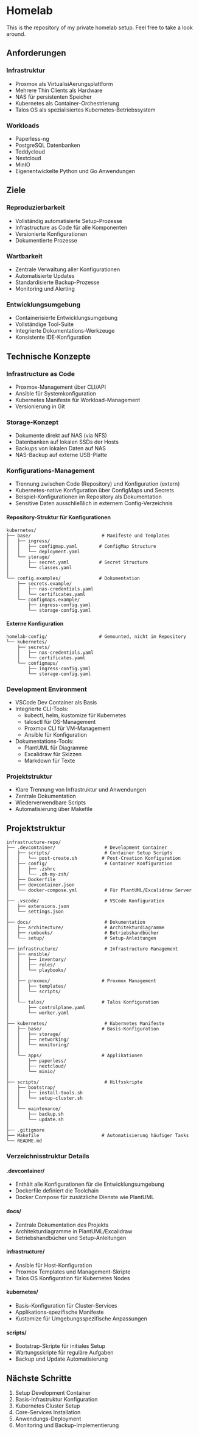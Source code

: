 # Homelab

This is the repository of my private homelab setup. Feel free to take a look around.

## Anforderungen

### Infrastruktur
- Proxmox als VirtualisiAerungsplattform
- Mehrere Thin Clients als Hardware
- NAS für persistenten Speicher
- Kubernetes als Container-Orchestrierung
- Talos OS als spezialisiertes Kubernetes-Betriebssystem

### Workloads
- Paperless-ng
- PostgreSQL Datenbanken
- Teddycloud
- Nextcloud
- MinIO
- Eigenentwickelte Python und Go Anwendungen

## Ziele

### Reproduzierbarkeit
- Vollständig automatisierte Setup-Prozesse
- Infrastructure as Code für alle Komponenten
- Versionierte Konfigurationen
- Dokumentierte Prozesse

### Wartbarkeit
- Zentrale Verwaltung aller Konfigurationen
- Automatisierte Updates
- Standardisierte Backup-Prozesse
- Monitoring und Alerting

### Entwicklungsumgebung
- Containerisierte Entwicklungsumgebung
- Vollständige Tool-Suite
- Integrierte Dokumentations-Werkzeuge
- Konsistente IDE-Konfiguration

## Technische Konzepte

### Infrastructure as Code
- Proxmox-Management über CLI/API
- Ansible für Systemkonfiguration
- Kubernetes Manifeste für Workload-Management
- Versionierung in Git

### Storage-Konzept
- Dokumente direkt auf NAS (via NFS)
- Datenbanken auf lokalen SSDs der Hosts
- Backups von lokalen Daten auf NAS
- NAS-Backup auf externe USB-Platte

### Konfigurations-Management
- Trennung zwischen Code (Repository) und Konfiguration (extern)
- Kubernetes-native Konfiguration über ConfigMaps und Secrets
- Beispiel-Konfigurationen im Repository als Dokumentation
- Sensitive Daten ausschließlich in externem Config-Verzeichnis

#### Repository-Struktur für Konfigurationen
```
kubernetes/
├── base/                          # Manifeste und Templates
│   ├── ingress/
│   │   ├── configmap.yaml        # ConfigMap Structure
│   │   └── deployment.yaml
│   └── storage/
│       ├── secret.yaml           # Secret Structure
│       └── classes.yaml
│
└── config.examples/              # Dokumentation
    ├── secrets.example/
    │   ├── nas-credentials.yaml
    │   └── certificates.yaml
    └── configmaps.example/
        ├── ingress-config.yaml
        └── storage-config.yaml
```

#### Externe Konfiguration
```
homelab-config/                   # Gemounted, nicht im Repository
└── kubernetes/
    ├── secrets/
    │   ├── nas-credentials.yaml
    │   └── certificates.yaml
    └── configmaps/
        ├── ingress-config.yaml
        └── storage-config.yaml
```

### Development Environment
- VSCode Dev Container als Basis
- Integrierte CLI-Tools:
  - kubectl, helm, kustomize für Kubernetes
  - talosctl für OS-Management
  - Proxmox CLI für VM-Management
  - Ansible für Konfiguration
- Dokumentations-Tools:
  - PlantUML für Diagramme
  - Excalidraw für Skizzen
  - Markdown für Texte

### Projektstruktur
- Klare Trennung von Infrastruktur und Anwendungen
- Zentrale Dokumentation
- Wiederverwendbare Scripts
- Automatisierung über Makefile

## Projektstruktur

```
infrastructure-repo/
├── .devcontainer/                  # Development Container
│   ├── scripts/                    # Container Setup Scripts
│   │   └── post-create.sh         # Post-Creation Konfiguration
│   ├── config/                     # Container Konfiguration
│   │   ├── .zshrc
│   │   └── .oh-my-zsh/
│   ├── Dockerfile
│   ├── devcontainer.json
│   └── docker-compose.yml          # Für PlantUML/Excalidraw Server
│
├── .vscode/                        # VSCode Konfiguration
│   ├── extensions.json
│   └── settings.json
│
├── docs/                           # Dokumentation
│   ├── architecture/               # Architekturdiagramme
│   ├── runbooks/                   # Betriebshandbücher
│   └── setup/                      # Setup-Anleitungen
│
├── infrastructure/                 # Infrastructure Management
│   ├── ansible/
│   │   ├── inventory/
│   │   ├── roles/
│   │   └── playbooks/
│   │
│   ├── proxmox/                   # Proxmox Management
│   │   ├── templates/
│   │   └── scripts/
│   │
│   └── talos/                     # Talos Konfiguration
│       ├── controlplane.yaml
│       └── worker.yaml
│
├── kubernetes/                     # Kubernetes Manifeste
│   ├── base/                      # Basis-Konfiguration
│   │   ├── storage/
│   │   ├── networking/
│   │   └── monitoring/
│   │
│   └── apps/                      # Applikationen
│       ├── paperless/
│       ├── nextcloud/
│       └── minio/
│
├── scripts/                        # Hilfsskripte
│   ├── bootstrap/
│   │   ├── install-tools.sh
│   │   └── setup-cluster.sh
│   │
│   └── maintenance/
│       ├── backup.sh
│       └── update.sh
│
├── .gitignore
├── Makefile                       # Automatisierung häufiger Tasks
└── README.md
```

### Verzeichnisstruktur Details

#### .devcontainer/
- Enthält alle Konfigurationen für die Entwicklungsumgebung
- Dockerfile definiert die Toolchain
- Docker Compose für zusätzliche Dienste wie PlantUML

#### docs/
- Zentrale Dokumentation des Projekts
- Architekturdiagramme in PlantUML/Excalidraw
- Betriebshandbücher und Setup-Anleitungen

#### infrastructure/
- Ansible für Host-Konfiguration
- Proxmox Templates und Management-Skripte
- Talos OS Konfiguration für Kubernetes Nodes

#### kubernetes/
- Basis-Konfiguration für Cluster-Services
- Applikations-spezifische Manifeste
- Kustomize für Umgebungsspezifische Anpassungen

#### scripts/
- Bootstrap-Skripte für initiales Setup
- Wartungsskripte für reguläre Aufgaben
- Backup und Update Automatisierung

## Nächste Schritte

1. Setup Development Container
2. Basis-Infrastruktur Konfiguration
3. Kubernetes Cluster Setup
4. Core-Services Installation
5. Anwendungs-Deployment
6. Monitoring und Backup-Implementierung